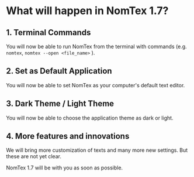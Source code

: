# **What will happen in NomTex 1.7?**

## 1. Terminal Commands

   You will now be able to run NomTex from the terminal with commands (e.g. `nomtex`, `nomtex --open <file_name>` ).

## 2. Set as Default Application

   You will now be able to set NomTex as your computer's default text editor.

## 3. Dark Theme / Light Theme

   You will now be able to choose the application theme as dark or light.

## 4. More features and innovations
   We will bring more customization of texts and many more new settings. But these are not yet clear.

NomTex 1.7 will be with you as soon as possible.
